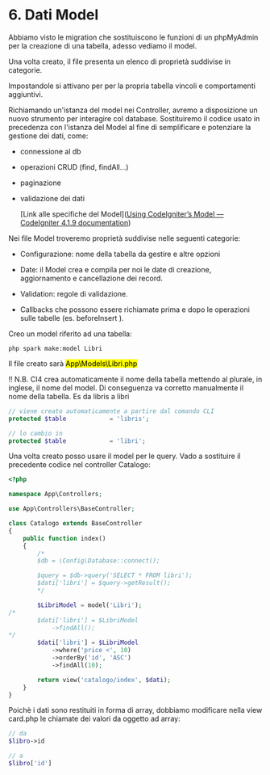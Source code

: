# 6. Dati Model

Abbiamo visto le migration che sostituiscono le funzioni di un phpMyAdmin per la creazione di una tabella, adesso vediamo il model.

Una volta creato, il file presenta un elenco di proprietà suddivise in categorie.

Impostandole si attivano per per la propria tabella vincoli e comportamenti aggiuntivi.

Richiamando un'istanza del model nei Controller, avremo a disposizione un nuovo strumento per interagire col database. Sostituiremo il codice usato in precedenza con l'istanza del Model al fine di semplificare e potenziare la gestione dei dati, come:

+ connessione al db

+ operazioni CRUD (find, findAll...)

+ paginazione 

+ validazione dei dati
  
  [Link alle specifiche del Model]([Using CodeIgniter’s Model &mdash; CodeIgniter 4.1.9 documentation](https://codeigniter4.github.io/userguide/models/model.html#working-with-data))

Nei file Model troveremo proprietà suddivise nelle seguenti categorie:

+ Configurazione: nome della tabella da gestire e altre opzioni

+ Date: il Model crea e compila per noi le date di creazione, aggiornamento e cancellazione dei record. 

+ Validation: regole di validazione.
- Callbacks che possono essere richiamate prima e dopo le operazioni sulle tabelle (es. beforeInsert ).

Creo un model riferito ad una tabella: 

```shell
php spark make:model Libri
```

Il file creato sarà <mark>App\Models\Libri.php</mark>

!! N.B. CI4 crea automaticamente il nome della tabella mettendo al plurale, in inglese, il nome del model. Di conseguenza va corretto manualmente il nome della tabella. Es da libris a libri

```php
// viene creato automaticamente a partire dal comando CLI
protected $table            = 'libris';

// lo cambio in 
protected $table            = 'libri';
```

Una volta creato posso usare il model per le query. Vado a sostituire il precedente codice nel controller Catalogo:

```php
<?php

namespace App\Controllers;

use App\Controllers\BaseController;

class Catalogo extends BaseController
{
    public function index()
    {
        /*
        $db = \Config\Database::connect();

        $query = $db->query('SELECT * FROM libri');
        $dati['libri'] = $query->getResult();
        */

        $LibriModel = model('Libri');
/*
        $dati['libri'] = $LibriModel
            ->findAll();
*/
        $dati['libri'] = $LibriModel
            ->where('price <', 10)
            ->orderBy('id', 'ASC')
            ->findAll(10);

        return view('catalogo/index', $dati);
    }
}
```

Poichè i dati sono restituiti in forma di array, dobbiamo modificare nella view card.php le chiamate dei valori da oggetto ad array:

```php
// da
$libro->id 

// a
$libro['id']
```

